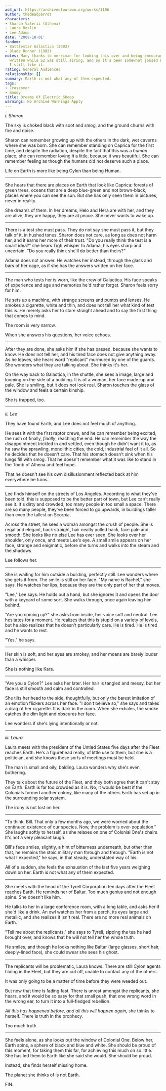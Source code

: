 ```yaml
---
ao3_url: https://archiveofourown.org/works/1196
author: thedeadparrot
characters:
- Sharon Valerii (Athena)
- Laura Roslin
- Lee Adama
date: '2008-10-01'
fandom:
- Battlestar Galactica (2003)
- Blade Runner (1982)
notes: Many thanks to merriman for looking this over and being encouraging. This was
  written while S2 was still airing, and so it's been somewhat jossed now, alas, but
  I still like it.
rating: General Audiences
relationship: []
summary: Earth is not what any of them expected.
tags:
- Crossover
- moody
title: Dreams Of Electric Sheep
warnings: No Archive Warnings Apply
---
```


*i. Sharon*

The sky is choked black with soot and smog, and the ground churns with fire and noise.

Sharon can remember growing up with the others in the dark, wet caverns where she was born. She can remember standing on Caprica for the first time, and despite the radiation, despite the fact that this was a *human* place, she can remember loving it a little, because it was beautiful. She can remember feeling as though the humans did not deserve such a place.

Life on Earth is more like being Cylon than being Human.



---

She hears that there are places on Earth that look like Caprica: forests of green trees, oceans that are a deep blue\-green and not brown\-black, places where you can see the sun. But she has only seen them in pictures, never in reality.

She dreams of them. In her dreams, Helo and Hera are with her, and they are alive, they are happy, they are at peace. She never wants to wake up.



---

There is a test she must pass. They do not say she must pass it, but they talk of it, in hushed tones. Sharon does not care, as long as does not harm her, and it earns her more of their trust. "Do you really think the test is a smart idea?" she hears Tigh whisper to Adama, his eyes sharp and uncertain. "Do you really think she'll do better than theirs?"

Adama does not answer. He watches her instead, through the glass and bars of her cage, as if she has the answers written on her face.



---

The man who tests her is worn, like the crew of Galactica. His face speaks of experience and age and memories he'd rather forget. Sharon feels sorry for him.

He sets up a machine, with strange screens and pumps and lenses. He smokes a cigarette, white and thin, and does not tell her what kind of test this is. He merely asks her to stare straight ahead and to say the first thing that comes to mind.

The room is very narrow.

When she answers his questions, her voice echoes.



---

After they are done, she asks him if she has passed, because she wants to know. He does not tell her, and his tired face does not give anything away. As he leaves, she hears word "replicant" murmured by one of the guards. She wonders what they are talking about. She thinks it's her.

On the way back to Galactica, in the shuttle, she sees a image, large and looming on the side of a building. It is of a woman, her face made\-up and pale. She is smiling, but it does not look real. Sharon touches the glass of the window and feels a certain kinship.

She is trapped, too.



---

*ii. Lee*

They have found Earth, and Lee does not feel much of anything.

He sees it with the first raptor crews, and he can remember being excited, the rush of finally, *finally*, reaching the end. He can remember the way the disappointment trickled in and settled, even though he didn't want it to, as he saw the sprawling, monolithic cities, the cold, industrial feel of it all. So he decides that he doesn't care. That his stomach doesn't sink when his lungs fill with smog. That he doesn't remember what it was like to stand in the Tomb of Athena and feel hope.

That he doesn't see his own disillusionment reflected back at him everywhere he turns.



---

Lee finds himself on the streets of Los Angeles. According to what they've been told, this is supposed to be the better part of town, but Lee can't really see it. It's dirty and crowded, too many people in too small a space. There are so many people, they've been forced to go upwards, in buildings taller than even the tallest on Scorpia.

Across the street, he sees a woman amongst the crush of people. She is regal and elegant, back straight, hair neatly pulled back, face pale and smooth. She looks like no else Lee has ever seen. She looks over her shoulder, only once, and meets Lee's eye. A small smile appears on her face, strange and enigmatic, before she turns and walks into the steam and the shadows.

Lee follows her.



---

She is waiting for him outside a building, perfectly still. Lee wonders where she gets it from. The smile is still on her face. "My name is Rachel," she says. He watches her lips, because they are the only part of her that moves.

"Lee," Lee says. He holds out a hand, but she ignores it and opens the door with a keycard of some sort. She walks through, once again leaving him behind.

"Are you coming up?" she asks from inside, her voice soft and neutral. Lee hesitates for a moment. He realizes that this is stupid on a variety of levels, but he also realizes that he doesn't particularly care. He is tired. He is tired and he wants to rest.

"Yes," he says.



---

Her skin is soft, and her eyes are smokey, and her moans are barely louder than a whisper.

She is nothing like Kara.



---

"Are you a Cylon?" Lee asks her later. Her hair is tangled and messy, but her face is still smooth and calm and controlled.

She tilts her head to the side, thoughtfully, but only the barest imitation of an emotion flickers across her face. "I don't believe so," she says and takes a drag of her cigarette. It is dark in the room. When she exhales, the smoke catches the dim light and obscures her face.

Lee wonders if she's lying intentionally or not.



---

*iii. Laura*

Laura meets with the president of the Untied States five days after the Fleet reaches Earth. He's a figurehead really, of little use to them, but she is a politician, and she knows these sorts of meetings must be held.

The man is small and oily, balding. Laura wonders why she's even bothering.

They talk about the future of the Fleet, and they both agree that it can't stay on Earth. Earth is far too crowded as it is. No, it would be best if the Colonials formed another colony, like many of the others Earth has set up in the surrounding solar system.

The irony is not lost on her.



---

"To think, Bill. That only a few months ago, we were worried about the continued existence of our species. Now, the problem is over\-population." She laughs softly to herself, as she relaxes on one of Colonial One's chairs. It's not a very pleasant laugh.

Bill's face smiles, slightly, a hint of bitterness underneath, but other than that, he remains the stoic military man through and through. "Earth is not what I expected," he says, in that steady, understated way of his.

All of a sudden, she feels the exhaustion of the last five years weighing down on her. Earth is not what any of them expected.



---

She meets with the head of the Tyrell Corporation ten days after the Fleet reaches Earth. He reminds her of Baltar. Too much genius and not enough spine. She doesn't like him.

He talks to her in a large conference room, with a long table, and asks her if she'd like a drink. An owl watches her from a perch, its eyes large and metallic, and she realizes it isn't real. There are no more real animals on Earth.

"Tell me about the replicants," she says to Tyrell, sipping the tea he had brought over, and knows that he will not tell her the whole truth.

He smiles, and though he looks nothing like Baltar (large glasses, short hair, deeply\-lined face), she could swear she sees his ghost.



---

The replicants will be problematic, Laura knows. There are still Cylon agents hiding in the Fleet, but they are cut off, unable to contact any of the others.

It was only going to be a matter of time before they were weeded out.

But now that time is fading fast. There is unrest amongst the replicants, she hears, and it would be so easy for that small push, that one wrong word in the wrong ear, to turn it into a full\-fledged rebellion.

*All this has happened before, and all this will happen again,* she thinks to herself. There is truth in the prophecy.

Too much truth.



---

She feels alone, as she looks out the window of Colonial One. Below her, Earth spins, a sphere of black and blue and white. She should be proud of this moment, for taking them this far, for achieving this much on so little. She has led them to Earth like she said she would. She should be proud.

Instead, she finds herself missing home.

The planet she thinks of is not Earth.

FIN.